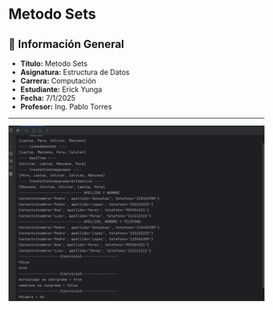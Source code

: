 
# Metodo Sets

## 📌 Información General

- **Título:** Metodo Sets
- **Asignatura:** Estructura de Datos
- **Carrera:** Computación
- **Estudiante:** Erick Yunga
- **Fecha:** 7/1/2025
- **Profesor:** Ing. Pablo Torres

---
![img.png](img.png)






